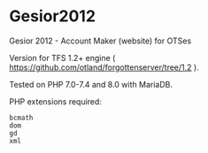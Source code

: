 Gesior2012
==========

Gesior 2012 - Account Maker (website) for OTSes

Version for TFS 1.2+ engine ( https://github.com/otland/forgottenserver/tree/1.2 ).

Tested on PHP 7.0-7.4 and 8.0 with MariaDB.

PHP extensions required:
```
bcmath
dom
gd
xml
```
